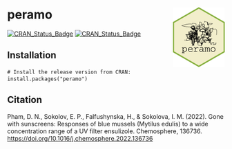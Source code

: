 # peramo <img src="man/figures/logo.png" align="right" width="120" />

[![CRAN_Status_Badge](https://www.r-pkg.org/badges/version/peramo)](https://cran.r-project.org/package=peramo)
[![CRAN_Status_Badge](https://cranlogs.r-pkg.org/badges/grand-total/peramo)](https://cran.r-project.org/package=peramo)

## Installation

```{r, eval = FALSE}
# Install the release version from CRAN:
install.packages("peramo")
```

## Citation

Pham, D. N., Sokolov, E. P., Falfushynska, H., & Sokolova, I. M. (2022). Gone with sunscreens: Responses of blue mussels (Mytilus edulis) to a wide concentration range of a UV filter ensulizole. Chemosphere, 136736. https://doi.org/10.1016/j.chemosphere.2022.136736


